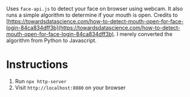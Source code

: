 Uses `face-api.js` to detect your face on browser using webcam. It also runs a simple algorithm to determine if your mouth is open. Credits to [https://towardsdatascience.com/how-to-detect-mouth-open-for-face-login-84ca834dff3b](https://towardsdatascience.com/how-to-detect-mouth-open-for-face-login-84ca834dff3b). I merely converted the algorithm from Python to Javascript.

# Instructions

1. Run `npx http-server`
2. Visit `http://localhost:8080` on your browser
